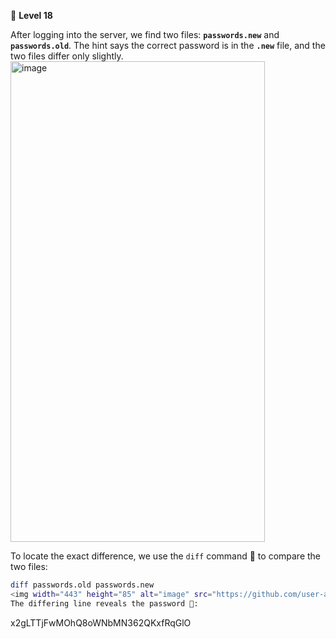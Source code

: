 🔐 **Level 18**

After logging into the server, we find two files: **`passwords.new`** and **`passwords.old`**. The hint says the correct password is in the **`.new`** file, and the two files differ only slightly.  
<img width="407" height="769" alt="image" src="https://github.com/user-attachments/assets/2c976c99-38cb-4edd-bced-f437a639096a" />

To locate the exact difference, we use the `diff` command 🔎 to compare the two files:  
```bash
diff passwords.old passwords.new
<img width="443" height="85" alt="image" src="https://github.com/user-attachments/assets/dc4f131f-26e8-4e94-8fe2-fad2e85dd6bc" />
The differing line reveals the password 🔑:
```
x2gLTTjFwMOhQ8oWNbMN362QKxfRqGlO
```
